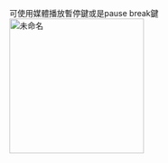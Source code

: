 可使用媒體播放暫停鍵或是pause break鍵
<img width="238" alt="未命名" src="https://github.com/user-attachments/assets/8f80c3d5-abc7-4acd-9e52-d694b05d25b9" />
